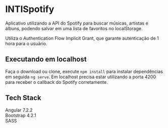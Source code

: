 # INTISpotify

Aplicativo utilizando a API do Spotify para buscar músicas, artistas e álbuns, podendo salvar em uma lista de favoritos no localStorage.

Utiliza o Authentication Flow Implicit Grant, que garante autenticação de 1 hora para o usuário.

## Executando em localhost

Faça o download ou clone, execute `npm install` para instalar dependências em seguida `ng serve`. Em localhost precisa estar utilizando a porta 4200 para receber o callback do Spotify corretamente.

## Tech Stack

Angular 7.2.2  
Bootstrap 4.2.1  
SASS  
